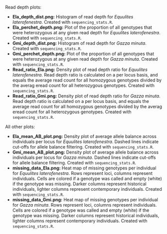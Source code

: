 Read depth plots:
 * **Ela_depth_dist.png:** Histogram of read depth for *Equulites laterofenestra*. Created with `sequencing_stats.R`.
 * **Ela_perchet_depth.png:** Plot of the proportion of all genotypes that were heterozygous at any given read depth for *Equulites laterofenestra*. Created with `sequencing_stats.R`.
 * **Gmi_depth_dist.png:** Histogram of read depth for *Gazza minuta*. Created with `sequencing_stats.R`.
 * **Gmi_perchet_depth.png:** Plot of the proportion of all genotypes that were heterozygous at any given read depth for *Gazza minuta*. Created with `sequencing_stats.R`.
 * **Read_ratio_Ela.png:** Density plot of read depth ratio for *Equulites laterofenestra*. Read depth ratio is calculated on a per locus basis, and equals the average read count for all homozygous genotypes divided by the averag eread count for all heterozygous genotypes. Created with `sequencing_stats.R`.
 * **Read_ratio_Gmi.png:** Density plot of read depth ratio for *Gazza minuta*. Read depth ratio is calculated on a per locus basis, and equals the average read count for all homozygous genotypes divided by the averag eread count for all heterozygous genotypes. Created with `sequencing_stats.R`.

All other plots:
 * **Ela_mean_AB_plot.png:** Density plot of average allele balance across individuals per locus for *Equulites laterofenestra*. Dashed lines indicate cut-offs for allele balance filtering. Created with `sequencing_stats.R`.
 * **Gmi_mean_AB_plot.png:** Density plot of average allele balance across individuals per locus for *Gazza minuta*. Dashed lines indicate cut-offs for allele balance filtering. Created with `sequencing_stats.R`.
 * **missing_data_Ela.png:** Heat map of missing genotypes per individual for *Equulites laterofenestra*. Rows represent loci, columns represent individuals. Cells are colored if a genotype was called and empty (white) if the genotype was missing. Darker columns represent historical individuals, lighter columns represent contemporary individuals. Created with `sequencing_stats.R`.
 * **missing_data_Gmi.png:** Heat map of missing genotypes per individual for *Gazza minuta*. Rows represent loci, columns represent individuals. Cells are colored if a genotype was called and empty (white) if the genotype was missing. Darker columns represent historical individuals, lighter columns represent contemporary individuals. Created with `sequencing_stats.R`.
      
